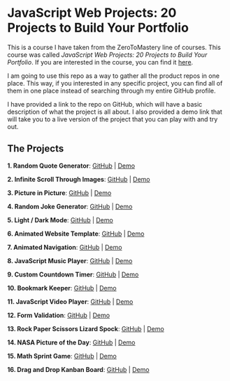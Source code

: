 # JavaScript Web Projects: 20 Projects to Build Your Portfolio
This is a course I have taken from the ZeroToMastery line of courses. This course was called _JavaScript Web Projects: 20 Projects to Build Your Portfolio_. If you are interested in the course, you can find it [here](https://academy.zerotomastery.io/p/javascript-projects).

I am going to use this repo as a way to gather all the product repos in one place. This way, if you interested in any specific project, you can find all of them in one place instead of searching through my entire GitHub profile.

I have provided a link to the repo on GitHub, which will have a basic description of what the project is all about. I also provided a demo link that will take you to a live version of the project that you can play with and try out.

## The Projects

**1. Random Quote Generator**: [GitHub](https://github.com/rperry99/quote-generator) | [Demo](https://rperry99.github.io/quote-generator/)

**2. Infinite Scroll Through Images**: [GitHub](https://github.com/rperry99/infinite-scroll) | [Demo](https://russ-infinite-scroll.netlify.app/)

**3. Picture in Picture**: [GitHub](https://github.com/rperry99/picture-in-picture) | [Demo](https://rperry99.github.io/picture-in-picture/)

**4. Random Joke Generator**: [GitHub](https://github.com/rperry99/joke-teller) | [Demo](https://russ-joke-machine.netlify.app/)

**5. Light / Dark Mode**: [GitHub](https://github.com/rperry99/light-dark-mode) | [Demo](https://rperry99.github.io/light-dark-mode/index.html)

**6. Animated Website Template**: [GitHub](https://github.com/rperry99/animation-template) | [Demo](https://rperry99.github.io/animation-template/)

**7. Animated Navigation**: [GitHub](https://github.com/rperry99/navigation-animation) | [Demo](https://rperry99.github.io/navigation-animation/)

**8. JavaScript Music Player**: [GitHub](https://github.com/rperry99/javascript-music-player) | [Demo](https://rperry99.github.io/javascript-music-player/)

**9. Custom Countdown Timer**: [GitHub](https://github.com/rperry99/custom-countdown) | [Demo](https://rperry99.github.io/custom-countdown/)

**10. Bookmark Keeper**: [GitHub](https://github.com/rperry99/book-keeper) | [Demo](https://rperry99.github.io/book-keeper/)

**11. JavaScript Video Player**: [GitHub](https://github.com/rperry99/video-player) | [Demo](https://rperry99.github.io/video-player/)

**12. Form Validation**: [GitHub](https://github.com/rperry99/form-validation) | [Demo](https://rperry99.github.io/form-validation/)

**13. Rock Paper Scissors Lizard Spock**: [GitHub](https://github.com/rperry99/spock-rock-game) | [Demo](https://rperry99.github.io/spock-rock-game/)

**14. NASA Picture of the Day**: [GitHub](https://github.com/rperry99/Nasa-APOD) | [Demo](https://rperry99.github.io/Nasa-APOD/)

**15. Math Sprint Game**: [GitHub](https://github.com/rperry99/math-sprint) | [Demo](https://rperry99.github.io/math-sprint/)

**16. Drag and Drop Kanban Board**: [GitHub](https://github.com/rperry99/kanban-board) | [Demo](https://rperry99.github.io/kanban-board/)

<!-- **17. JavaScript Calculator**: [GitHub]() | [Demo]() -->

<!-- **18. Splash Page**: [GitHub]() | [Demo]() -->

<!-- **19. Paint Clone**: [GitHub]() | [Demo]() -->

<!-- **20. JavaScript PONG**: [GitHub]() | [Demo]() -->
